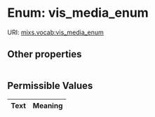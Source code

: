 
# Enum: vis_media_enum




URI: [mixs.vocab:vis_media_enum](https://w3id.org/mixs/vocab/vis_media_enum)


## Other properties

|  |  |  |
| --- | --- | --- |

## Permissible Values

| Text | Meaning |
| :--- | --------: |

